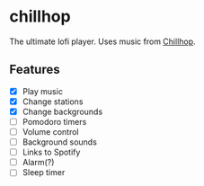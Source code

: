 # chillhop

The ultimate lofi player. Uses music from [Chillhop](https://chillhop.com/).

## Features

- [x] Play music
- [x] Change stations
- [x] Change backgrounds
- [ ] Pomodoro timers
- [ ] Volume control
- [ ] Background sounds
- [ ] Links to Spotify
- [ ] Alarm(?)
- [ ] Sleep timer